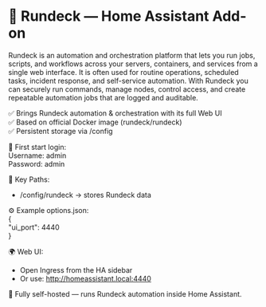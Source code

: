 # 🧩 Rundeck — Home Assistant Add-on

Rundeck is an automation and orchestration platform that lets you run jobs, scripts, and workflows across your servers, containers, and services from a single web interface. It is often used for routine operations, scheduled tasks, incident response, and self-service automation. With Rundeck you can securely run commands, manage nodes, control access, and create repeatable automation jobs that are logged and auditable.

✅ Brings Rundeck automation & orchestration with its full Web UI  
✅ Based on official Docker image (rundeck/rundeck)  
✅ Persistent storage via /config  

🔑 First start login:  
Username: admin  
Password: admin  

📁 Key Paths:  
- /config/rundeck → stores Rundeck data  

⚙️ Example options.json:  
{  
  "ui_port": 4440  
}  

🌍 Web UI:  
- Open Ingress from the HA sidebar  
- Or use: http://homeassistant.local:4440  

🧠 Fully self-hosted — runs Rundeck automation inside Home Assistant.
